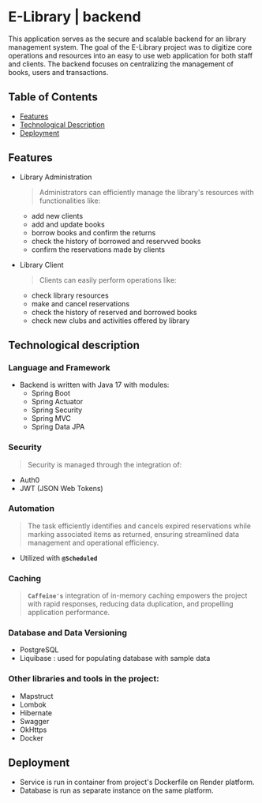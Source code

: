# E-Library | backend
This application serves as the secure and scalable backend for an library management system. 
The goal of the E-Library project was to digitize core operations and resources into an easy to use web application for both staff and clients. 
The backend focuses on centralizing the management of books, users and transactions.

## Table of Contents
- [Features](#features)
- [Technological Description](#technological-description)
- [Deployment](#deployment)

## Features <a name="features"/>
 * Library Administration 
   > Administrators can efficiently manage the library's resources with functionalities like:
   - add new clients
   - add and update books
   - borrow books and confirm the returns
   - check the history of borrowed and reservved books
   - confirm the reservations made by clients
     
 * Library Client 
   > Clients can easily perform operations like:
     - check library resources
     - make and cancel reservations
     - check the history of reserved and borrowed books 
     - check new clubs and activities offered by library

## Technological description <a name="technological-description"/>

 ### Language and Framework 
   * Backend is written with Java 17 with modules:
      - Spring Boot
      - Spring Actuator
      - Spring Security
      - Spring MVC
      - Spring Data JPA

 ### Security
  > Security is managed through the integration of:
  - Auth0
  - JWT (JSON Web Tokens)

 ### Automation
   > The task efficiently identifies and cancels expired reservations while marking associated items as returned, ensuring streamlined data management and operational efficiency.
   - Utilized with __`@Scheduled`__ 

 ### Caching
   > __`Caffeine's`__ integration of in-memory caching empowers the project with rapid responses, reducing data duplication, and propelling application performance.

 ### Database and Data Versioning
   - PostgreSQL
   - Liquibase : used for populating database with sample data

 ### Other libraries and tools in the project:
   - Mapstruct
   - Lombok
   - Hibernate
   - Swagger
   - OkHttps
   - Docker

 ## Deployment <a name="deployment"/>
   * Service is run in container from project's Dockerfile on Render platform. 
   * Database is run as separate instance on the same platform.
